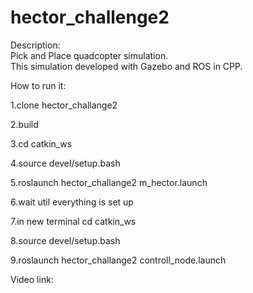 # hector_challenge2

Description: <br /> 
Pick and Place quadcopter simulation.  <br /> 
This simulation developed with Gazebo and ROS in CPP. <br /> 

How to run it: <br /> 

1.clone hector_challange2 <br /> 

2.build  <br /> 

3.cd catkin_ws <br /> 

4.source devel/setup.bash <br /> 

5.roslaunch hector_challange2 m_hector.launch <br /> 

6.wait util everything is set up <br /> 

7.in new terminal cd catkin_ws <br />

8.source devel/setup.bash <br /> 

9.roslaunch hector_challange2 controll_node.launch <br /> 

Video link: <br /> 
